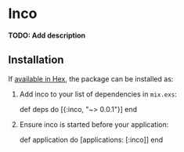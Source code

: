 # Inco

**TODO: Add description**

## Installation

If [available in Hex](https://hex.pm/docs/publish), the package can be installed as:

  1. Add inco to your list of dependencies in `mix.exs`:

        def deps do
          [{:inco, "~> 0.0.1"}]
        end

  2. Ensure inco is started before your application:

        def application do
          [applications: [:inco]]
        end


